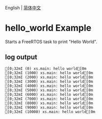 English | [简体中文](./README.md)

# hello_world Example

Starts a FreeRTOS task to print "Hello World".

## log output

```
[0;32mI (0) xs.main: hello world[0m
[0;32mI (1000) xs.main: hello world[0m
[0;32mI (2000) xs.main: hello world[0m
[0;32mI (3000) xs.main: hello world[0m
[0;32mI (4000) xs.main: hello world[0m
[0;32mI (5000) xs.main: hello world[0m
[0;32mI (6000) xs.main: hello world[0m
[0;32mI (7000) xs.main: hello world[0m
[0;32mI (8000) xs.main: hello world[0m
[0;32mI (9000) xs.main: hello world[0m
[0;32mI (10000) xs.main: hello world[0m
```